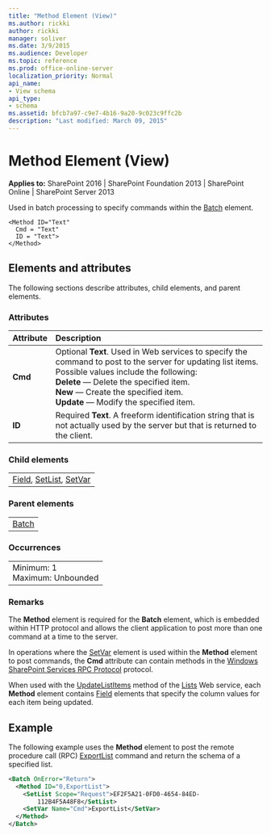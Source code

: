 ```yaml
---
title: "Method Element (View)"
ms.author: rickki
author: rickki
manager: soliver
ms.date: 3/9/2015
ms.audience: Developer
ms.topic: reference
ms.prod: office-online-server
localization_priority: Normal
api_name:
- View schema
api_type:
- schema
ms.assetid: bfcb7a97-c9e7-4b16-9a20-9c023c9ffc2b
description: "Last modified: March 09, 2015"
---
```


# Method Element (View)

 
  
 **Applies to:** SharePoint 2016 | SharePoint Foundation 2013 | SharePoint Online | SharePoint Server 2013
  
Used in batch processing to specify commands within the [Batch](batch-element-view.md) element. 
  
```
<Method ID="Text"
  Cmd = "Text"
  ID = "Text">
</Method>
```

## Elements and attributes

The following sections describe attributes, child elements, and parent elements.

### Attributes

|**Attribute**|**Description**|
|:-----|:-----|
|**Cmd** <br/> | Optional **Text**. Used in Web services to specify the command to post to the server for updating list items. Possible values include the following:  <br/> **Delete** — Delete the specified item.  <br/> **New** — Create the specified item.  <br/> **Update** — Modify the specified item.  <br/> |
|**ID** <br/> |Required **Text**. A freeform identification string that is not actually used by the server but that is returned to the client.  <br/> |
   
### Child elements

||
|:-----|
|[Field](../../collaborative-application-markup-language-caml-schemas/list-schema/field-element-list.md), [SetList](setlist-element-view.md), [SetVar](setvar-element-view.md)|
   
### Parent elements

||
|:-----|
|[Batch](batch-element-view.md)|
   
### Occurrences

||
|:-----|
|Minimum: 1  <br/> Maximum: Unbounded  <br/> |
   
### Remarks

The **Method** element is required for the **Batch** element, which is embedded within HTTP protocol and allows the client application to post more than one command at a time to the server. 
  
In operations where the [SetVar](setvar-element-view.md) element is used within the **Method** element to post commands, the **Cmd** attribute can contain methods in the [Windows SharePoint Services RPC Protocol](http://msdn.microsoft.com/library/1af2791b-f17f-42f3-95ea-1a4df9b8e3d0%28Office.15%29.aspx) protocol. 
  
When used with the [UpdateListItems](https://msdn.microsoft.com/library/WebSvcLists.Lists.UpdateListItems.aspx) method of the [Lists](https://msdn.microsoft.com/library/WebSvcLists.Lists.aspx) Web service, each **Method** element contains [Field](../../collaborative-application-markup-language-caml-schemas/list-schema/field-element-list.md) elements that specify the column values for each item being updated. 
  
## Example

The following example uses the **Method** element to post the remote procedure call (RPC) [ExportList](http://msdn.microsoft.com/library/0e3b38ed-34de-4a16-a178-66a750de92c8%28Office.15%29.aspx) command and return the schema of a specified list. 
  
```XML
<Batch OnError="Return">
  <Method ID="0,ExportList">
    <SetList Scope="Request">EF2F5A21-0FD0-4654-84ED-
        112B4F5A48F8</SetList>
    <SetVar Name="Cmd">ExportList</SetVar>
  </Method>
</Batch>
```


